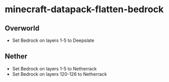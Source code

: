 # minecraft-datapack-flatten-bedrock

## Overworld

- Set Bedrock on layers 1-5 to Deepslate

## Nether

- Set Bedrock on layers 1-5 to Netherrack
- Set Bedrock on layers 120-126 to Netherrack
